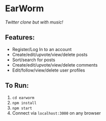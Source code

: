 # EarWorm
*Twitter clone but with music!*

## **Features:**
* Register/Log In to an account
* Create/edit/upvote/view/delete posts
* Sort/search for posts
* Create/edit/upvote/view/delete comments
* Edit/follow/view/delete user profiles

## **To Run:**
1. `cd earworm`
1. `npm install`
1. `npm start`
1. Connect via `localhost:3000` on any browser
